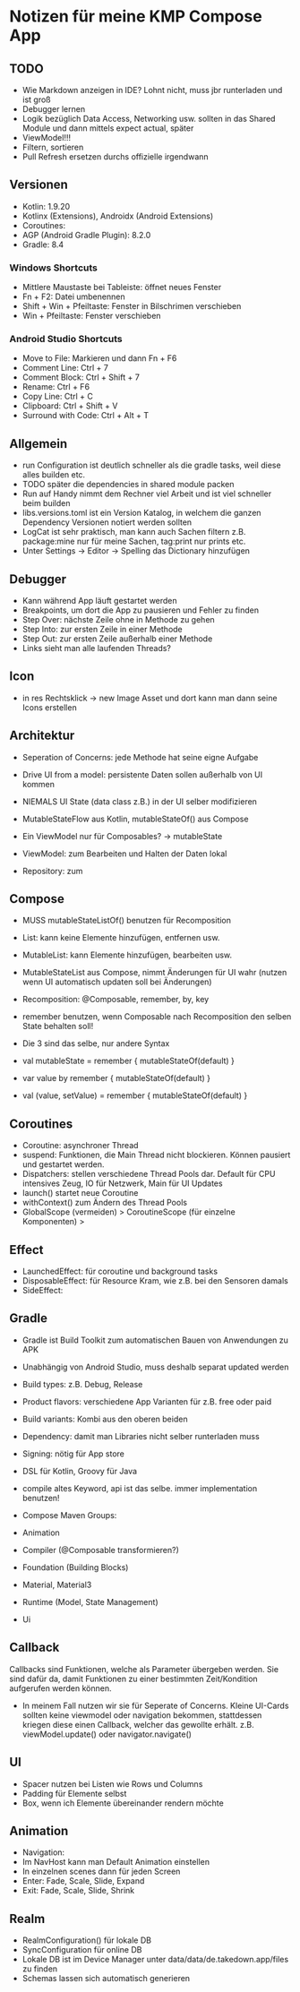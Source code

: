 # Notizen für meine KMP Compose App

## TODO

- Wie Markdown anzeigen in IDE? Lohnt nicht, muss jbr runterladen und ist groß
- Debugger lernen
- Logik bezüglich Data Access, Networking usw. sollten in das Shared Module und dann mittels expect actual, später
- ViewModel!!!
- Filtern, sortieren
- Pull Refresh ersetzen durchs offizielle irgendwann

## Versionen

- Kotlin: 1.9.20
- Kotlinx (Extensions), Androidx (Android Extensions)
- Coroutines:
- AGP (Android Gradle Plugin): 8.2.0
- Gradle: 8.4

### Windows Shortcuts

- Mittlere Maustaste bei Tableiste: öffnet neues Fenster
- Fn + F2: Datei umbenennen
- Shift + Win + Pfeiltaste: Fenster in Bilschrimen verschieben
- Win + Pfeiltaste: Fenster verschieben

### Android Studio Shortcuts

- Move to File: Markieren und dann Fn + F6
- Comment Line: Ctrl + 7
- Comment Block: Ctrl + Shift + 7
- Rename: Ctrl + F6
- Copy Line: Ctrl + C
- Clipboard: Ctrl + Shift + V
- Surround with Code: Ctrl + Alt + T

## Allgemein

- run Configuration ist deutlich schneller als die gradle tasks, weil diese alles builden etc.
- TODO später die dependencies in shared module packen
- Run auf Handy nimmt dem Rechner viel Arbeit und ist viel schneller beim builden
- libs.versions.toml ist ein Version Katalog, in welchem die ganzen Dependency Versionen notiert werden sollten
- LogCat ist sehr praktisch, man kann auch Sachen filtern z.B. package:mine nur für meine Sachen, tag:print nur prints etc.
- Unter Settings -> Editor -> Spelling das Dictionary hinzufügen

## Debugger

- Kann während App läuft gestartet werden
- Breakpoints, um dort die App zu pausieren und Fehler zu finden
- Step Over: nächste Zeile ohne in Methode zu gehen
- Step Into: zur ersten Zeile in einer Methode
- Step Out: zur ersten Zeile außerhalb einer Methode
- Links sieht man alle laufenden Threads?

## Icon

- in res Rechtsklick -> new Image Asset und dort kann man dann seine Icons erstellen

## Architektur

- Seperation of Concerns: jede Methode hat seine eigne Aufgabe
- Drive UI from a model: persistente Daten sollen außerhalb von UI kommen
- NIEMALS UI State (data class z.B.) in der UI selber modifizieren
- MutableStateFlow aus Kotlin, mutableStateOf() aus Compose
- Ein ViewModel nur für Composables? -> mutableState

- ViewModel: zum Bearbeiten und Halten der Daten lokal
- Repository: zum

## Compose

- MUSS mutableStateListOf() benutzen für Recomposition
- List: kann keine Elemente hinzufügen, entfernen usw.
- MutableList: kann Elemente hinzufügen, bearbeiten usw.
- MutableStateList aus Compose, nimmt Änderungen für UI wahr (nutzen wenn UI automatisch updaten soll bei Änderungen)
- Recomposition: @Composable, remember, by, key
- remember benutzen, wenn Composable nach Recomposition den selben State behalten soll!

- Die 3 sind das selbe, nur andere Syntax
- val mutableState = remember { mutableStateOf(default) }
- var value by remember { mutableStateOf(default) }
- val (value, setValue) = remember { mutableStateOf(default) }

## Coroutines

- Coroutine: asynchroner Thread
- suspend: Funktionen, die Main Thread nicht blockieren. Können pausiert und gestartet werden.
- Dispatchers: stellen verschiedene Thread Pools dar. Default für CPU intensives Zeug, IO für Netzwerk, Main für UI Updates
- launch() startet neue Coroutine
- withContext() zum Ändern des Thread Pools
- GlobalScope (vermeiden) > CoroutineScope (für einzelne Komponenten) >

## Effect

- LaunchedEffect: für coroutine und background tasks
- DisposableEffect: für Resource Kram, wie z.B. bei den Sensoren damals
- SideEffect:

## Gradle

- Gradle ist Build Toolkit zum automatischen Bauen von Anwendungen zu APK
- Unabhängig von Android Studio, muss deshalb separat updated werden
- Build types: z.B. Debug, Release
- Product flavors: verschiedene App Varianten für z.B. free oder paid
- Build variants: Kombi aus den oberen beiden
- Dependency: damit man Libraries nicht selber runterladen muss
- Signing: nötig für App store
- DSL für Kotlin, Groovy für Java


- compile altes Keyword, api ist das selbe. immer implementation benutzen!
- Compose Maven Groups:
- Animation
- Compiler (@Composable transformieren?)
- Foundation (Building Blocks)
- Material, Material3
- Runtime (Model, State Management)
- Ui

## Callback

Callbacks sind Funktionen, welche als Parameter übergeben werden. Sie sind dafür da, damit Funktionen zu einer bestimmten Zeit/Kondition aufgerufen
werden können.

- In meinem Fall nutzen wir sie für Seperate of Concerns. Kleine UI-Cards sollten keine viewmodel oder navigation bekommen, stattdessen kriegen diese
  einen Callback, welcher das gewollte erhält. z.B. viewModel.update() oder navigator.navigate()

## UI

- Spacer nutzen bei Listen wie Rows und Columns
- Padding für Elemente selbst
- Box, wenn ich Elemente übereinander rendern möchte

## Animation

- Navigation:
- Im NavHost kann man Default Animation einstellen
- In einzelnen scenes dann für jeden Screen
- Enter: Fade, Scale, Slide, Expand
- Exit: Fade, Scale, Slide, Shrink

## Realm

- RealmConfiguration() für lokale DB
- SyncConfiguration für online DB
- Lokale DB ist im Device Manager unter data/data/de.takedown.app/files zu finden
- Schemas lassen sich automatisch generieren